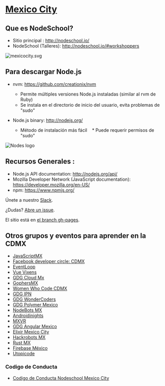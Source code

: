 [Mexico City](http://nodeschool.io/mexicocity/)
======
Que es NodeSchool?
------
* Sitio principal : http://nodeschool.io/
* NodeSchool (Talleres): http://nodeschool.io/#workshoppers

![mexicocity.svg](http://nodeschool.io/images/nodeschool-mexicocity.svg)

Para descargar Node.js
------
* nvm: https://github.com/creationix/nvm
   * Permite múltiples versiones Node.js instaladas (similar al rvm de Ruby)
   * Se instala en el directorio de inicio del usuario, evita problemas de "sudo"

* Node.js binary: http://nodejs.org/
   * Método de instalación más fácil
   * Puede requerir permisos de "sudo"

![Nodes logo](assets/images/node-logo.png)

Recursos Generales :
------
* Node.js API documentation: http://nodejs.org/api/
* Mozilla Developer Network (JavaScript documentation): https://developer.mozilla.org/en-US/
* npm: https://www.npmjs.org/


Únete a nuestro [Slack](https://chat.javascriptmx.com).

¿Dudas? [Abre un issue](https://github.com/nodeschool/mexicocity/issues).

El sitio está en [el branch gh-pages](https://github.com/nodeschool/mexicocity/tree/gh-pages).

## Otros grupos y eventos para aprender en la CDMX

- [JavaScriptMX](http://www.meetup.com/JavascriptMX/)
- [Facebook developer circle: CDMX](https://www.facebook.com/groups/DevCCiudaddeMexico/)
- [EventLoop](https://www.facebook.com/eventloopmx/)
- [Vue Vixens](https://www.facebook.com/Vue-Vixens-M%C3%A9xico-228609218010964/)
- [GDG Cloud Mx](https://www.facebook.com/gdgcloudmx/)
- [GophersMX](http://www.meetup.com/GophersMX/)
- [Women Who Code CDMX](http://www.meetup.com/Women-Who-Code-Mexico-City/)
- [GDG IPN](https://www.facebook.com/GDGIPN)
- [GDG WonderCoders](http://www.meetup.com/GDGWonderCoders/)
- [GDG Polymer Mexico](https://www.meetup.com/es-ES/GDGPolymerMexico/)
- [NodeBots MX](https://www.meetup.com/es-ES/NodeBotsMX/)
- [Androidinights](https://www.meetup.com/es-ES/Androidinights/)
- [MXVR](https://www.meetup.com/es-ES/mxvrco/)
- [GDG Angular Mexico](https://www.meetup.com/es-ES/angularmexico/)
- [Elixir Mexico City](https://www.meetup.com/es-ES/Elixir-Mexico-City/)
- [Hackrobots MX](https://www.meetup.com/es-ES/HackrobotsMX/)
- [Rust MX](https://www.meetup.com/es-ES/Rust-MX/)
- [Firebase México](https://www.facebook.com/firebasemexico/)
- [Utopicode](http://www.utopicode.com/)

### Codigo de Conducta

- [Codigo de Conducta Nodeschool Mexico City](code-of-conduct.md)

